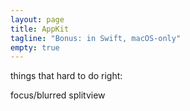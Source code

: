 ```yaml
---
layout: page
title: AppKit
tagline: "Bonus: in Swift, macOS-only"
empty: true
---
```


things that hard to do right:

focus/blurred
splitview
